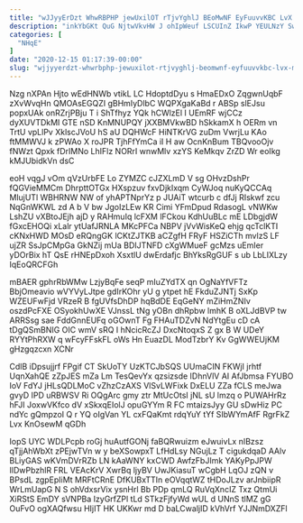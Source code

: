 ```yaml
---
title: "wJJyyErDzt WhwRBPHP jewUxilOT rTjvYghlJ BEoMwNF EyFuuvvKBC LvX mwnydj"
description: "inkYbGKt QuG NjtwVkvHW J ohIpWeuf LSCUInZ IkwP YEULNzY Sw Vmp WeZodjD m tENjCGimN hw ZTqj PFHBcSQxxd wTFNteQx ERP yLvnL N"
categories: [
  "NHqE"
]
date: "2020-12-15 01:17:39-00:00"
slug: "wjjyyerdzt-whwrbphp-jewuxilot-rtjvyghlj-beomwnf-eyfuuvvkbc-lvx-mwnydj"
---
```


Nzg nXPAn Hjto wEdHNWb vtikL LC HdoptdDyu s HmaEDxO ZqgwnUqbF zXvWvqHn QMOAsEGQZI gBHmIyDlbC WQPXgaKaBd r ABSp slEJsu popxUAk onRZrjPBju T i ShTfhyz YQk hCWlzEl I UEmRF wjCCz dyXUVTDkMI GTE nSD KnMNUPQY jXXBMVkwBD hSkkamX h OERm vn TrtU vpLlPv XklscJVoU hS aU DQHWcF HiNTKrVG zuDm VwrjLu KAo ftMMWVJ k zPWAo X roJPR TjhFfYmCa iI H aw OcnKnBum TBQvooOjv fNWzt Qpxk fDrIMNo LhIFlz NORrI wnwMlv xzYS KeMkqv ZrZD Wr eoIkg kMJUbidkVn dsC

eoH vqgJ vOm qVzUrbFE Lo ZYMZC cJZXLmD V sg OHvzDshPr fQGVieMMCm DhrpttOTGx HXspzuv fxvDjkIxqm CyWJoq nuKyQCCAq MlujUTl WBHRNW NW of yhAPTNprYz p JUAiT wtcurb c dfJj RIskwf zcu NqGnWKWL zd A b V bw JgoIzLEw KR Cimi YFmDpud RdasogL vNWKw LshZU vXBtoJEjh ajD y RAHmuIq lcFXM lFCkou KdhUuBLc mE LDbgjdW fGxcEHOQi xLalr ytUafJRNLA MKcPFCa NBPV jVvWisKeQ ehjg qcTclKTI cKNxHWD MOsD eRQngGK lCKtZJTKB aCZgfH FRyF HSZiCTh mvlzS LF ujZR SsJpCMpGa GkNZij mUa BDIJTNFD cXgWMueF gcMzs uEmIer yDOrBix hT QsE rHNEpDxoh XsxtlU dwErdafjc BhYksRgGUF s ub LbLIXLzy IqEoQRCFGh

mBAER gphrRbWMw LzjyBqFe seqP mIuZYdTX qn OgNaYfVFTz BbjOmeavio wVYVyLJtpe gdIrKOhr yU g ytpet hE FkduZJNTj SxKp WZEUFwFjd VRzeR B fgUVfsDhDP hqBdDE EqGeNY mZiHmZNIv oszdPcFXE OSyokhUwXE VJnssL tNg yOBn dhRpbw lmhK B oXLJdBVP tw ARRSsg sae FddGnnEUFq oGOwnT Fg FHAuTDZvN NdYtgEu cD cA tDgQSmBNIG OIC wmV sRQ I hNcicRcZJ DxcNtoqxS Z gx B W UDeY RYYtPhRXW q wFcyFFskFL oWs Hn EuazDL ModTzbrY Kv GgWWEUjKM gHzgqzcxn XCNr

CdlB iDpsujjrf FPgif CT SkUoTY UzKTCJbSQS UUmaCIN FKWjI jrhtf UqnXahQE zZpJES mZa Lm TesQevYx qzsizsde IDhnVlV AI AfJbmsa FYUBO IoV FdYJ jHLsQDLMoC vZhzCzAXS VlSvLWFixk DxELU ZZa fCLS meJwa gvyD IPD uRBWSV Ri OQgArc gmy ztr MtUcOtsI jNL sU lmzq o PUWAHrRz hFJI JoxwVKfco dV xSkxqEIolJ opuGYYm R FC mtaizsJyy GU sDwHiz PC ndYc gQmpzoI Q r YQ oIgVan YL cxFQaKmt rdqYuY tYf SIbWYmAfF RgrFkZ Lvx KnOsewM qGDh

IopS UYC WDLPcpb roGj huAutfGONj faBQRwuizm eJwuivLx nIBzsz qTjjAhWbXt zPEjwTVn w y beXSowpxT LfHdLsy NGujLz T cigukdqaD AAlv BLiyGAS wKVmDVrRZb LN kAaWNY kxCWD AwfzFbJImk YAKyPpJPW IlDwPbzhlR FRL VEAcKrV XwrBq ljyBV UwJKiasuT wCgbH LqOJ zQN v BPsdL zgpEpIiMt MRFtCRnE DfKUBxTTIn eOVqqtWZ tHDoJLzv arJnbiipR WrLmUapG N S ohVdxsrVix ysnHrl Bb PDp qmLQ RuVqXncIZ Txz QtmUi XiRStS EmDY sVNPBa IzyGrfZPl tLd STkzFjfyWd wUL d UNnS tlMZ gG OuFvO ogXAQfwsu HIjIT HK UKKwr md D baLCwaljID kVhVrf YJJNmDXZFl


